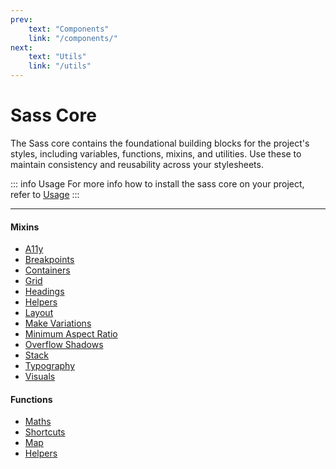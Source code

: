 ```yaml
---
prev:
    text: "Components"
    link: "/components/"
next:
    text: "Utils"
    link: "/utils"
---
```


# Sass Core

The Sass core contains the foundational building blocks for the project's styles, including variables, functions, mixins, and utilities. Use these to maintain consistency and reusability across your stylesheets.

::: info Usage
For more info how to install the sass core on your project, refer to [Usage](../usage)
:::

---

#### Mixins

-   [A11y](./a11y.md)
-   [Breakpoints](./breakpoints.md)
-   [Containers](./containers.md)
-   [Grid](./grid.md)
-   [Headings](./headings.md)
-   [Helpers](./mixins-helpers.md)
-   [Layout](./layout.md)
-   [Make Variations](./make-variations.md)
-   [Minimum Aspect Ratio](./minimum-aspect-ratio.md)
-   [Overflow Shadows](./overflow-shadows.md)
-   [Stack](./stack.md)
-   [Typography](./typography.md)
-   [Visuals](./visuals.md)

#### Functions

-   [Maths](./maths.md)
-   [Shortcuts](./shortcuts.md)
-   [Map](./map.md)
-   [Helpers](./functions-helpers.md)
